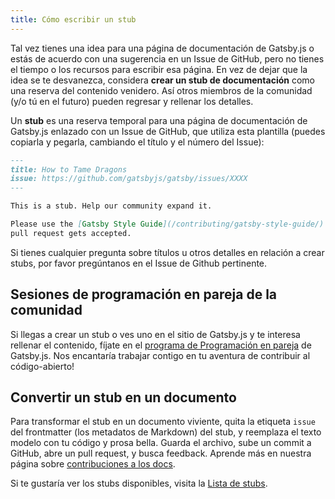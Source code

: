 ```yaml
---
title: Cómo escribir un stub
---
```


Tal vez tienes una idea para una página de documentación de Gatsby.js o estás de acuerdo con una sugerencia en un Issue de GitHub, pero no tienes el tiempo o los recursos para escribir esa página. En vez de dejar que la idea se te desvanezca, considera **crear un stub de documentación** como una reserva del contenido venidero. Así otros miembros de la comunidad (y/o tú en el futuro) pueden regresar y rellenar los detalles.

Un **stub** es una reserva temporal para una página de documentación de Gatsby.js enlazado con un Issue de GitHub, que utiliza esta plantilla (puedes copiarla y pegarla, cambiando el título y el número del Issue):

```markdown:title=how-to-tame-dragons.md
---
title: How to Tame Dragons
issue: https://github.com/gatsbyjs/gatsby/issues/XXXX
---

This is a stub. Help our community expand it.

Please use the [Gatsby Style Guide](/contributing/gatsby-style-guide/) to ensure your
pull request gets accepted.
```

Si tienes cualquier pregunta sobre títulos u otros detalles en relación a crear stubs, por favor pregúntanos en el Issue de Github pertinente.

## Sesiones de programación en pareja de la comunidad

Si llegas a crear un stub o ves uno en el sitio de Gatsby.js y te interesa rellenar el contenido, fíjate en el [programa de Programación en pareja](/contributing/pair-programming/) de Gatsby.js. Nos encantaría trabajar contigo en tu aventura de contribuir al código-abierto!

## Convertir un stub en un documento

Para transformar el stub en un documento viviente, quita la etiqueta `issue` del frontmatter (los metadatos de Markdown) del stub, y reemplaza el texto modelo con tu código y prosa bella. Guarda el archivo, sube un commit a GitHub, abre un pull request, y busca feedback. Aprende más en nuestra página sobre [contribuciones a los docs](/contributing/docs-contributions/).

Si te gustaría ver los stubs disponibles, visita la [Lista de stubs](/contributing/stub-list/).
